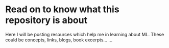 # Read on to know what this repository is about

Here I will be posting resources which help me in learning about ML. These could be concepts, links, blogs, book excerpts...
...
